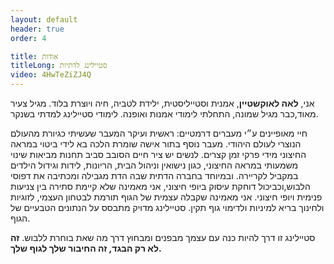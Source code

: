 ```yaml
---
layout: default
header: true
order: 4

title: אודות
titleLong: סטיילינג לדתיות
video: 4HwTeZiZJ4Q
---
```


אני, **לאה לאוקשטיין**, אמנית וסטייליסטית, ילידת לטביה, חיה ויוצרת בלוד. מגיל צעיר מאוד,כבר מגיל שמונה, התחלתי לימודי אמנות ואופנה. לימודי סטיילינג למדתי בשנקר.

חיי מאופיינים ע״י מעברים דרמטיים: ראשית ועיקר המעבר שעשיתי כגיורת מהעולם הנוצרי לעולם היהודי. מעבר נוסף בתור אישה שומרת הלכה בא לידי ביטוי במראה החיצוני מידי פרקי זמן קצרים. לנשים יש ציר חיים הסובב סביב תחנות מביאות שינוי משמעותי במראה החיצוני, כגון נישואין וניהול הבית, הריונות, לידות וגידול הילדים במקביל לקריירה. ובמיוחד בחברה הדתית שבה הדת מגבילה ומכתיבה את דפוסי הלבוש,וכביכול דוחקת עיסוק ביופי חיצוני, אני מאמינה שלא קיימת סתירה בין צניעות פנימית ויופי חיצוני. אני מאמינה שקבלה עצמית של הגוף תורמת לבטחון העצמי, לזוגיות ולחינוך בריא למיניות ולדימוי גוף תקין. סטיילינג מדויק מתבסס על הנתונים הטבעיים של הגוף.

סטיילינג זו דרך להיות כנה עם עצמך מבפנים ומבחוץ דרך מה שאת בוחרת ללבוש. **זה לא רק הבגד, זה החיבור שלך לגוף שלך.**
